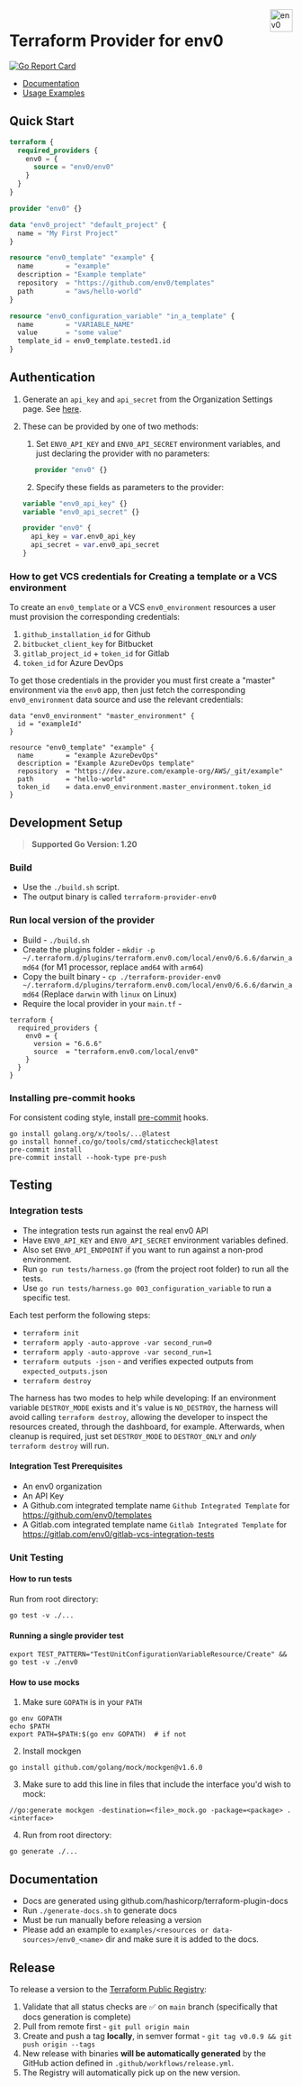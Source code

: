 <a href="https://env0.com">
    <img src=".github/env0_logo.svg" alt="env0 logo" title="env0" align="right" height="40" />
</a>

# Terraform Provider for env0

[![Go Report Card](https://goreportcard.com/badge/github.com/env0/terraform-provider-env0)](https://goreportcard.com/report/github.com/env0/terraform-provider-env0)

- [Documentation](https://registry.terraform.io/providers/env0/env0/latest/docs)
- [Usage Examples](https://github.com/env0/terraform-provider-env0/tree/main/examples)

## Quick Start

```terraform
terraform {
  required_providers {
    env0 = {
      source = "env0/env0"
    }
  }
}

provider "env0" {}

data "env0_project" "default_project" {
  name = "My First Project"
}

resource "env0_template" "example" {
  name        = "example"
  description = "Example template"
  repository  = "https://github.com/env0/templates"
  path        = "aws/hello-world"
}

resource "env0_configuration_variable" "in_a_template" {
  name        = "VARIABLE_NAME"
  value       = "some value"
  template_id = env0_template.tested1.id
}
```

## Authentication

1. Generate an `api_key` and `api_secret` from the Organization Settings page.
   See [here](https://developer.env0.com/docs/api/YXBpOjY4Njc2-env0-api#creating-an-api-key).

2. These can be provided by one of two methods:

   1. Set `ENV0_API_KEY` and `ENV0_API_SECRET` environment variables, and just declaring the provider with no parameters:

   ```terraform
      provider "env0" {}
   ```

   2. Specify these fields as parameters to the provider:

   ```terraform
   variable "env0_api_key" {}
   variable "env0_api_secret" {}

   provider "env0" {
     api_key = var.env0_api_key
     api_secret = var.env0_api_secret
   }
   ```

### How to get VCS credentials for Creating a template or a VCS environment

To create an `env0_template` or a VCS `env0_environment` resources a user must provision the corresponding credentials:

1. `github_installation_id` for Github
2. `bitbucket_client_key` for Bitbucket
3. `gitlab_project_id` + `token_id` for Gitlab
4. `token_id` for Azure DevOps

To get those credentials in the provider you must first create a "master" environment via the `env0` app, then just fetch the corresponding `env0_environment` data source and use the relevant credentials:

```
data "env0_environment" "master_environment" {
  id = "exampleId"
}

resource "env0_template" "example" {
  name        = "example AzureDevOps"
  description = "Example AzureDevOps template"
  repository  = "https://dev.azure.com/example-org/AWS/_git/example"
  path        = "hello-world"
  token_id    = data.env0_environment.master_environment.token_id
}
```

## Development Setup

> **Supported Go Version: 1.20**

### Build

- Use the `./build.sh` script.
- The output binary is called `terraform-provider-env0`

### Run local version of the provider

- Build - `./build.sh`
- Create the plugins folder - `mkdir -p ~/.terraform.d/plugins/terraform.env0.com/local/env0/6.6.6/darwin_amd64` (for M1 processor, replace `amd64` with `arm64`)
- Copy the built binary - `cp ./terraform-provider-env0 ~/.terraform.d/plugins/terraform.env0.com/local/env0/6.6.6/darwin_amd64` (Replace `darwin` with `linux` on Linux)
- Require the local provider in your `main.tf` -

```
terraform {
  required_providers {
    env0 = {
      version = "6.6.6"
      source  = "terraform.env0.com/local/env0"
    }
  }
}
```

### Installing pre-commit hooks

For consistent coding style, install [pre-commit](https://pre-commit.com/#install) hooks.

```
go install golang.org/x/tools/...@latest
go install honnef.co/go/tools/cmd/staticcheck@latest
pre-commit install
pre-commit install --hook-type pre-push
```

## Testing

### Integration tests

- The integration tests run against the real env0 API
- Have `ENV0_API_KEY` and `ENV0_API_SECRET` environment variables defined.
- Also set `ENV0_API_ENDPOINT` if you want to run against a non-prod environment.
- Run `go run tests/harness.go` (from the project root folder) to run all the tests.
- Use `go run tests/harness.go 003_configuration_variable` to run a specific test.

Each test perform the following steps:

- `terraform init`
- `terraform apply -auto-approve -var second_run=0`
- `terraform apply -auto-approve -var second_run=1`
- `terraform outputs -json` - and verifies expected outputs from `expected_outputs.json`
- `terraform destroy`

The harness has two modes to help while developing: If an environment variable `DESTROY_MODE` exists and it's value is `NO_DESTROY`, the harness will avoid calling `terraform destroy`, allowing the developer to inspect the resources created, through the dashboard, for example.
Afterwards, when cleanup is required, just set `DESTROY_MODE` to `DESTROY_ONLY` and _only_ `terraform destroy` will run.

#### Integration Test Prerequisites

- An env0 organization
- An API Key
- A Github.com integrated template name `Github Integrated Template` for https://github.com/env0/templates
- A Gitlab.com integrated template name `Gitlab Integrated Template` for https://gitlab.com/env0/gitlab-vcs-integration-tests

### Unit Testing

#### How to run tests

Run from root directory:

```shell
go test -v ./...
```

#### Running a single provider test

```shell
export TEST_PATTERN="TestUnitConfigurationVariableResource/Create" && go test -v ./env0
```

#### How to use mocks

1. Make sure `GOPATH` is in your `PATH`

```shell
go env GOPATH
echo $PATH
export PATH=$PATH:$(go env GOPATH)  # if not
```

2. Install mockgen

```
go install github.com/golang/mock/mockgen@v1.6.0
```

3. Make sure to add this line in files that include the interface you'd wish to mock:

```
//go:generate mockgen -destination=<file>_mock.go -package=<package> . <interface>
```

4. Run from root directory:

```shell
go generate ./...
```

## Documentation

- Docs are generated using github.com/hashicorp/terraform-plugin-docs
- Run `./generate-docs.sh` to generate docs
- Must be run manually before releasing a version
- Please add an example to `examples/<resources or data-sources>/env0_<name>` dir and make sure it is added to the docs.

## Release

To release a version to the [Terraform Public Registry](https://registry.terraform.io/providers/env0/env0/latest?pollNotifications=true):

1. Validate that all status checks are ✅ on `main` branch (specifically that docs generation is complete)
2. Pull from remote first - `git pull origin main`
3. Create and push a tag **locally**, in semver format - `git tag v0.0.9 && git push origin --tags`
4. New release with binaries **will be automatically generated** by the GitHub action defined in `.github/workflows/release.yml`.
5. The Registry will automatically pick up on the new version.
